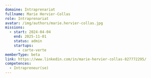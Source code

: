 ```yaml
---
domaine: Intraprenariat
fullname: Marie Hervier-Collas
role: Intraprenariat
avatar: /img/authors/marie.hervier-collas.jpg
missions:
  - start: 2024-04-04
    end: 2025-11-01
    status: admin
    startups:
      - carte-verte
memberType: beta
link: https://www.linkedin.com/in/marie-hervier-collas-827772295/
competences:
  - Intrapreneur(se)
---
```

